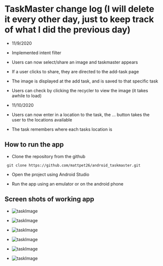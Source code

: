 # TaskMaster change log (I will delete it every other day, just to keep track of what I did the previous day)

* 11/9/2020
* Implemented intent filter
* Users can now select/share an image and taskmaster appears
* If a user clicks to share, they are directed to the add-task page
* The image is displayed at the add task, and is saved to that specific task
* Users can check by clicking the recycler to view the image (it takes awhile to load)

* 11/10/2020
* Users can now enter in a location to the task, the ... button takes the user to the locations available
* The task remembers where each tasks location is

## How to run the app
* Clone the repository from the github
```
 git clone https://github.com/mattpet26/android_taskmaster.git
```

* Open the project using Android Studio

* Run the app using an emulator or on the android phone


## Screen shots of working app
* ![taskImage](screenshots/pinpointCap.PNG)
* ![taskImage](screenshots/firebirdTest.PNG)

* ![taskImage](screenshots/imagessaved.PNG)
* ![taskImage](screenshots/savedTask.PNG)
* ![taskImage](screenshots/shareable.PNG)
* ![taskImage](screenshots/locationWorking.PNG)
